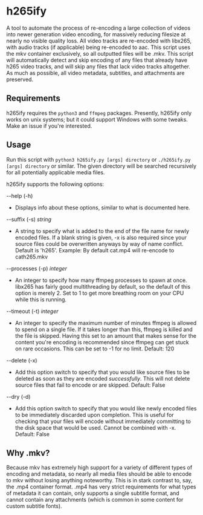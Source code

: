 # h265ify
A tool to automate the process of re-encoding a large collection of videos into newer generation video encoding, for massively reducing filesize at nearly no visible quality loss. All video tracks are re-encoded with libx265, with audio tracks (if applicable) being re-encoded to aac. This script uses the mkv container exclusively, so all outputted files will be .mkv. This script will automatically detect and skip encoding of any files that already have h265 video tracks, and will skip any files that lack video tracks altogether. As much as possible, all video metadata, subtitles, and attachments are preserved.

## Requirements
h265ify requires the `python3` and `ffmpeg` packages. Presently, h265ify only works on unix systems; but it could support Windows with some tweaks. Make an issue if you're interested.

## Usage
Run this script with `python3 h265ify.py [args] directory` or `./h265ify.py [args] directory` or similar. The given directory will be searched recursively for all potentially applicable media files.

h265ify supports the following options:


--help (-h)
+ Displays info about these options, similar to what is documented here.


--suffix (-s) *string*
+ A string to specify what is added to the end of the file name for newly encoded files. If a blank string is given, -x is also required since your source files could be overwritten anyways by way of name conflict. Default is 'h265'.  Example: By default cat.mp4 will re-encode to cath265.mkv


--processes (-p) *integer*
+ An integer to specify how many ffmpeg processes to spawn at once. libx265 has fairly good multithreading by default, so the default of this option is merely 2. Set to 1 to get more breathing room on your CPU while this is running.


--timeout (-t) *integer*
+ An integer to specify the maximum number of minutes ffmpeg is allowed to spend on a single file. If it takes longer than this, ffmpeg is killed and the file is skipped. Having this set to an amount that makes sense for the content you're encoding is recommended since ffmpeg can get stuck on rare occasions. This can be set to -1 for no limit. Default: 120


--delete (-x)
+ Add this option switch to specify that you would like source files to be deleted as soon as they are encoded *successfully*. This will not delete source files that fail to encode or are skipped. Default: False

--dry (-d)
+ Add this option switch to specify that you would like newly encoded files to be immediately discarded upon completion. This is useful for checking that your files will encode without immediately committing to the disk space that would be used. Cannot be combined with -x. Default: False

## Why .mkv?
Because mkv has extremely high support for a variety of different types of encoding and metadata, so nearly all media files should be able to encode to mkv without losing anything noteworthy. This is in stark contrast to, say, the .mp4 container format. .mp4 has very strict requirements for what types of metadata it can contain, only supports a single subtitle format, and cannot contain any attachments (which is common in some content for custom subtitle fonts). 

